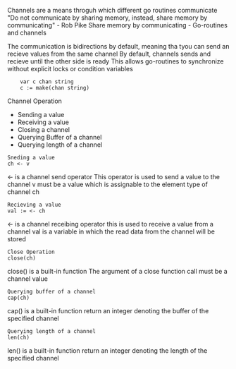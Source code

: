 Channels are a means throguh which different go routines communicate 
"Do not communicate by sharing memory, instead, share memory by communicating" - Rob Pike 
Share memory by communicating - Go-routines and channels 

The communication is bidirections by default, meaning tha tyou can send an recieve values from the same channel 
By default, channels sends and recieve until the other side is ready 
This allows go-routines to synchronize without explicit locks or condition variables 

```
    var c chan string 
    c := make(chan string)
```

Channel Operation 
- Sending a value 
- Receiving a value 
- Closing a channel 
- Querying Buffer of a channel 
- Querying length of a channel 

``` 
Sneding a value 
ch <- v
```

<- is a channel send operator 
This operator is used to send a value to the channel 
v must be a value which is assignable to the element type of channel ch 

```
Recieving a value 
val := <- ch
```
<- is a channel receibing operator 
this is used to receive a value from a channel 
val is a variable in which the read data from the channel will be stored 
```
Close Operation 
close(ch)
```
close() is a built-in function 
The argument of a close function call must be a channel value 


```
Querying buffer of a channel 
cap(ch)
```
cap() is a built-in function 
return an integer denoting the buffer of the specified channel 

```
Querying length of a channel 
len(ch)
```

len() is a built-in function 
return an integer denoting the length of the specified channel 
